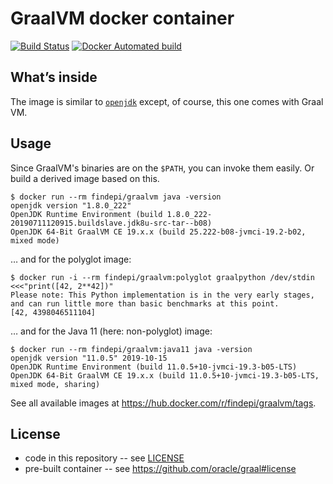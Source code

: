 # GraalVM docker container

[![Build Status](https://travis-ci.org/findepi/graalvm-docker.svg?branch=master)](https://travis-ci.org/findepi/graalvm-docker)
[![Docker Automated build](https://img.shields.io/docker/automated/findepi/graalvm.svg)](https://hub.docker.com/r/findepi/graalvm/)

## What’s inside

The image is similar to [`openjdk`](https://hub.docker.com/_/openjdk/) except,
of course, this one comes with Graal VM.

## Usage

Since GraalVM's binaries are on the `$PATH`, you can invoke them easily. Or build a
derived image based on this.

```
$ docker run --rm findepi/graalvm java -version
openjdk version "1.8.0_222"
OpenJDK Runtime Environment (build 1.8.0_222-20190711120915.buildslave.jdk8u-src-tar--b08)
OpenJDK 64-Bit GraalVM CE 19.x.x (build 25.222-b08-jvmci-19.2-b02, mixed mode)
```

… and for the polyglot image:

```
$ docker run -i --rm findepi/graalvm:polyglot graalpython /dev/stdin <<<"print([42, 2**42])"
Please note: This Python implementation is in the very early stages, and can run little more than basic benchmarks at this point.
[42, 4398046511104]
```

… and for the Java 11 (here: non-polyglot) image:

```
$ docker run --rm findepi/graalvm:java11 java -version
openjdk version "11.0.5" 2019-10-15
OpenJDK Runtime Environment (build 11.0.5+10-jvmci-19.3-b05-LTS)
OpenJDK 64-Bit GraalVM CE 19.x.x (build 11.0.5+10-jvmci-19.3-b05-LTS, mixed mode, sharing)
```

See all available images at https://hub.docker.com/r/findepi/graalvm/tags.

## License

- code in this repository -- see [LICENSE](LICENSE)
- pre-built container -- see https://github.com/oracle/graal#license
